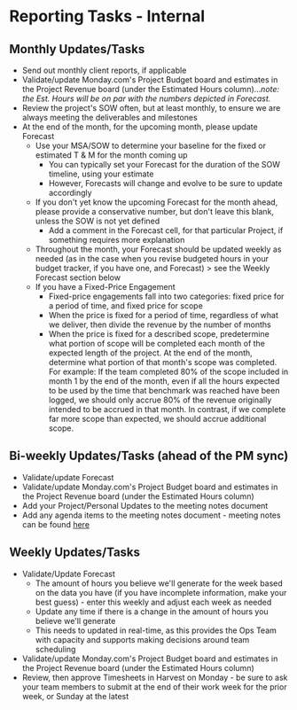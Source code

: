 # Reporting Tasks - Internal

## Monthly Updates/Tasks

* Send out monthly client reports, if applicable
* Validate/update Monday.com's Project Budget board and estimates in the Project Revenue board \(under the Estimated Hours column\)..._note: the Est. Hours will be on par with the numbers depicted in Forecast._
* Review the project's SOW often, but at least monthly, to ensure we are always meeting the deliverables and milestones
* At the end of the month, for the upcoming month, please update Forecast
  * Use your MSA/SOW to determine your baseline for the fixed or estimated T & M for the month coming up
    * You can typically set your Forecast for the duration of the SOW timeline, using your estimate
    * However, Forecasts will change and evolve to be sure to update accordingly
  * If you don't yet know the upcoming Forecast for the month ahead, please provide a conservative number, but don't leave this blank, unless the SOW is not yet defined
    * Add a comment in the Forecast cell, for that particular Project, if something requires more explanation
  * Throughout the month, your Forecast should be updated weekly as needed \(as in the case when you revise budgeted hours in your budget tracker, if you have one, and Forecast\) &gt; see the Weekly Forecast section below
  * If you have a Fixed-Price Engagement
    * Fixed-price engagements fall into two categories: fixed price for a period of time, and fixed price for scope
    * When the price is fixed for a period of time, regardless of what we deliver, then divide the revenue by the number of months
    * When the price is fixed for a described scope, predetermine what portion of scope will be completed each month of the expected length of the project. At the end of the month, determine what portion of that month's scope was completed. For example: If the team completed 80% of the scope included in month 1 by the end of the month, even if all the hours expected to be used by the time that benchmark was reached have been logged, we should only accrue 80% of the revenue originally intended to be accrued in that month. In contrast, if we complete far more scope than expected, we should accrue additional scope.

## Bi-weekly Updates/Tasks \(ahead of the PM sync\)

* Validate/update Forecast
* Validate/update Monday.com's Project Budget board and estimates in the Project Revenue board \(under the Estimated Hours column\) 
* Add your Project/Personal Updates to the meeting notes document
* Add any agenda items to the meeting notes document - meeting notes can be found [here](https://drive.google.com/open?id=11QYEZEJVKRo9PLatooghWcm9-i28ngUW)

## Weekly Updates/Tasks

* Validate/Update Forecast
  * The amount of hours you believe we'll generate for the week based on the data you have \(if you have incomplete information, make your best guess\) - enter this weekly and adjust each week as needed
  * Update any time if there is a change in the amount of hours you believe we'll generate
  * This needs to updated in real-time, as this provides the Ops Team with capacity and supports making decisions around team scheduling
* Validate/update Monday.com's Project Budget board and estimates in the Project Revenue board \(under the Estimated Hours column\) 
* Review, then approve Timesheets in Harvest on Monday - be sure to ask your team members to submit at the end of their work week for the prior week, or Sunday at the latest

